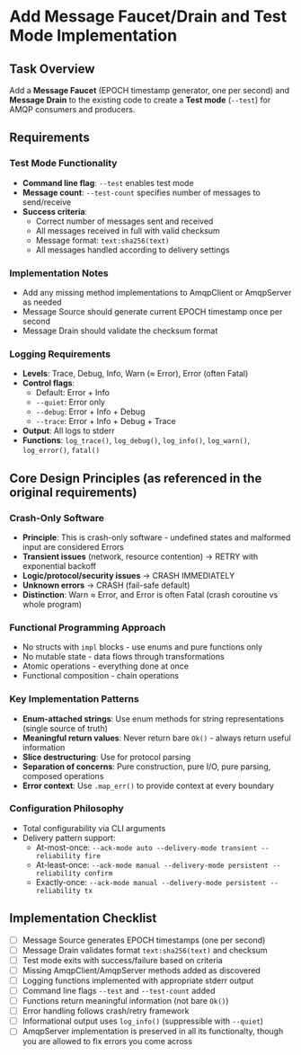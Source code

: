# Add Message Faucet/Drain and Test Mode Implementation

## Task Overview
Add a **Message Faucet** (EPOCH timestamp generator, one per second) and **Message Drain** to the existing code to create a **Test mode** (`--test`) for AMQP consumers and producers.

## Requirements

### Test Mode Functionality
- **Command line flag**: `--test` enables test mode
- **Message count**: `--test-count` specifies number of messages to send/receive
- **Success criteria**:
  - Correct number of messages sent and received
  - All messages received in full with valid checksum
  - Message format: `text:sha256(text)`
  - All messages handled according to delivery settings

### Implementation Notes
- Add any missing method implementations to AmqpClient or AmqpServer as needed
- Message Source should generate current EPOCH timestamp once per second
- Message Drain should validate the checksum format

### Logging Requirements
- **Levels**: Trace, Debug, Info, Warn (≈ Error), Error (often Fatal)
- **Control flags**:
  - Default: Error + Info
  - `--quiet`: Error only
  - `--debug`: Error + Info + Debug
  - `--trace`: Error + Info + Debug + Trace
- **Output**: All logs to stderr
- **Functions**: `log_trace()`, `log_debug()`, `log_info()`, `log_warn()`, `log_error()`, `fatal()`

## Core Design Principles (as referenced in the original requirements)

### Crash-Only Software
- **Principle**: This is crash-only software - undefined states and malformed input are considered Errors
- **Transient issues** (network, resource contention) → RETRY with exponential backoff
- **Logic/protocol/security issues** → CRASH IMMEDIATELY
- **Unknown errors** → CRASH (fail-safe default)
- **Distinction**: Warn ≈ Error, and Error is often Fatal (crash coroutine vs whole program)

### Functional Programming Approach
- No structs with `impl` blocks - use enums and pure functions only
- No mutable state - data flows through transformations
- Atomic operations - everything done at once
- Functional composition - chain operations

### Key Implementation Patterns
- **Enum-attached strings**: Use enum methods for string representations (single source of truth)
- **Meaningful return values**: Never return bare `Ok()` - always return useful information
- **Slice destructuring**: Use for protocol parsing
- **Separation of concerns**: Pure construction, pure I/O, pure parsing, composed operations
- **Error context**: Use `.map_err()` to provide context at every boundary

### Configuration Philosophy
- Total configurability via CLI arguments
- Delivery pattern support:
  - At-most-once: `--ack-mode auto --delivery-mode transient --reliability fire`
  - At-least-once: `--ack-mode manual --delivery-mode persistent --reliability confirm`
  - Exactly-once: `--ack-mode manual --delivery-mode persistent --reliability tx`

## Implementation Checklist
- [ ] Message Source generates EPOCH timestamps (one per second)
- [ ] Message Drain validates format `text:sha256(text)` and checksum
- [ ] Test mode exits with success/failure based on criteria
- [ ] Missing AmqpClient/AmqpServer methods added as discovered
- [ ] Logging functions implemented with appropriate stderr output
- [ ] Command line flags `--test` and `--test-count` added
- [ ] Functions return meaningful information (not bare `Ok()`)
- [ ] Error handling follows crash/retry framework
- [ ] Informational output uses `log_info()` (suppressible with `--quiet`)
- [ ] AmqpServer implementation is preserved in all its functionalty, though you are allowed to fix errors you come across
